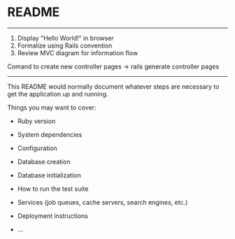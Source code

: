 # README


--------------------------------------------------------------------

1. Display "Hello World!" in browser
2. Formalize using Rails convention
3. Review MVC diagram for information flow

Comand to create new controller pages
-> rails generate controller pages

--------------------------------------------------------------------


This README would normally document whatever steps are necessary to get the
application up and running.

Things you may want to cover:

* Ruby version

* System dependencies

* Configuration

* Database creation

* Database initialization

* How to run the test suite

* Services (job queues, cache servers, search engines, etc.)

* Deployment instructions

* ...
